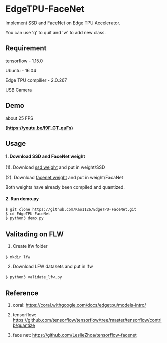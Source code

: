 # EdgeTPU-FaceNet
Implement SSD and FaceNet on Edge TPU Accelerator.

You can use 'q' to quit and 'w' to add new class.

## Requirement 
tensorflow - 1.15.0

Ubuntu - 16.04

Edge TPU compilier - 2.0.267

USB Camera

## Demo

about 25 FPS

**(https://youtu.be/I9F_GT_quFs)**




## Usage

#### 1. Download SSD and FaceNet weight

(1). Download [ssd weight](https://drive.google.com/open?id=198woIHpHlhePd0F3ADIXnt5G2bDkEuig)
   and put in weight/SSD
   
(2). Download [facenet weight](https://drive.google.com/open?id=1LZF3Z2Z6mM_gHueMfTKOtxjiiaeLgexV)
   and put in weight/FacaNet
   
Both weights have already been compiled and quantized.
 
#### 2. Run demo.py
####
    $ git clone https://github.com/Kao1126/EdgeTPU-FaceNet.git
    $ cd EdgeTPU-FaceNet
    $ python3 demo.py
   
## Valitading on FLW
1. Create lfw folder
####
    $ mkdir lfw
2. Download LFW datasets and put in lfw
####
    $ python3 validate_lfw.py

## Reference
1. coral:
  https://coral.withgoogle.com/docs/edgetpu/models-intro/

2. tensorflow:
   https://github.com/tensorflow/tensorflow/tree/master/tensorflow/contrib/quantize
   
3. face net:
   https://github.com/LeslieZhoa/tensorflow-facenet
   
